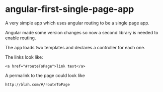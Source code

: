 # angular-first-single-page-app
A very simple app which uses angular routing to be a single page app.

Angular made some version changes so now a second library is needed to enable routing.

The app loads two templates and declares a controller for each one.  

The links look like:

    <a href="#routeToPage">link text</a>

A permalink to the page could look like 

    http://blah.com/#/routeToPage

